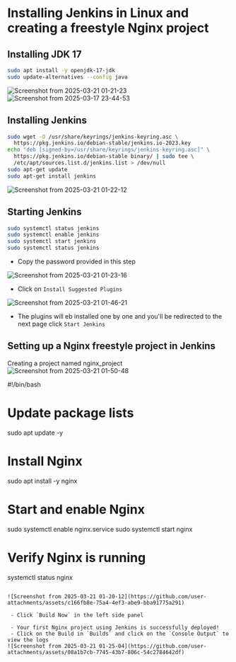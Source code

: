 # Installing Jenkins in Linux and creating a freestyle Nginx project


## Installing JDK 17
```bash
sudo apt install -y openjdk-17-jdk
sudo update-alternatives --config java
```

![Screenshot from 2025-03-21 01-21-23](https://github.com/user-attachments/assets/a7040eef-2c59-4c6b-8397-2d3f588a0c51)
![Screenshot from 2025-03-17 23-44-53](https://github.com/user-attachments/assets/1c5df5e0-01f4-4eb4-92ff-7be5181db8b4)

## Installing Jenkins
```bash
sudo wget -O /usr/share/keyrings/jenkins-keyring.asc \
  https://pkg.jenkins.io/debian-stable/jenkins.io-2023.key
echo "deb [signed-by=/usr/share/keyrings/jenkins-keyring.asc]" \
  https://pkg.jenkins.io/debian-stable binary/ | sudo tee \
  /etc/apt/sources.list.d/jenkins.list > /dev/null
sudo apt-get update
sudo apt-get install jenkins
```

![Screenshot from 2025-03-21 01-22-12](https://github.com/user-attachments/assets/f6ad6b64-20de-4e75-9d86-562221ff24ea)


## Starting Jenkins
```bash
sudo systemctl status jenkins
sudo systemctl enable jenkins
sudo systemctl start jenkins
sudo systemctl status jenkins
```
 - Copy the password provided in this step

![Screenshot from 2025-03-21 01-23-16](https://github.com/user-attachments/assets/19f6ace2-f1a4-4420-ba2c-4b1796748cc1)




 - Click on `Install Suggested Plugins`

![Screenshot from 2025-03-21 01-46-21](https://github.com/user-attachments/assets/c6190321-cd74-4962-9661-4d8d729d34f0)


 - The plugins will eb installed one by one and you'll be redirected to the next page click `Start Jenkins`

## Setting up a Nginx freestyle project in Jenkins

Creating a project named nginx_project
![Screenshot from 2025-03-21 01-50-48](https://github.com/user-attachments/assets/2e05a19f-c0b9-43cf-b40b-0ecabf372ecd)


#!/bin/bash
# Update package lists
sudo apt update -y

# Install Nginx
sudo apt install -y nginx

# Start and enable Nginx
sudo systemctl enable nginx.service
sudo systemctl start nginx

# Verify Nginx is running
systemctl status nginx
```

![Screenshot from 2025-03-21 01-20-12](https://github.com/user-attachments/assets/c166fb8e-75a4-4ef3-abe9-bba91775a291)

 - Click `Build Now` in the left side panel

 - Your first Nginx project using Jenkins is successfully deployed!
 - Click on the Build in `Builds` and click on the `Console Output` to view the logs
![Screenshot from 2025-03-21 01-25-04](https://github.com/user-attachments/assets/08a1b7cb-7745-43b7-806c-54c2784642df)

